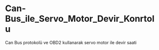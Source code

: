 # Can-Bus_ile_Servo_Motor_Devir_Konrtolu
Can Bus protokolü ve OBD2 kullanarak servo motor ile devir saati 
